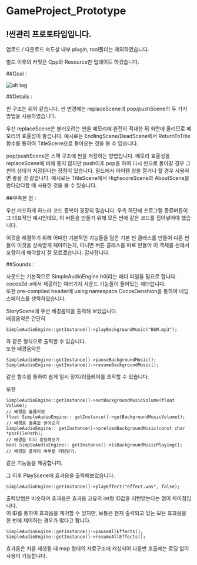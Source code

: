 # GameProject_Prototype

## !씬관리 프로토타입입니다.

업로드 / 다운로드 속도상 내부 plugin, tool폴더는 제외하였습니다.

빌드 이후의 커밋은 Cpp와 Resource만 업데이트 하겠습니다.



##Goal : 

![alt tag](https://cloud.githubusercontent.com/assets/20576399/19218331/fad52fe4-8e31-11e6-8613-42372f263c52.png)


##Details :

씬 구조는 위와 같습니다.
씬 변경에는 replaceScene과 pop/pushScene의 두 가지 방법을 사용하였습니다.

우선 replaceScene은 불러오려는 씬을 메모리에 완전히 적재한 뒤 화면에 올리므로 메모리의 효율성이 좋습니다.
예시로는 EndlingScene/DeadScene에서 ReturnToTitle 함수를 통하여 TitleScene으로 돌아오는 것을 볼 수 있습니다.

pop/pushScene은 스택 구조에 씬을 저장하는 방법입니다.
메모리 효율성을 replaceScene에 비해 좋지 않지만 push이후 pop을 하여 다시 씬으로 돌아갈 경우 그 씬의 상태가 저장된다는 장점이 있습니다.
필드에서 아이템 창을 열거나 할 경우 사용하면 좋을 것 같습니다.
예시로는 TitleScene에서 HighscoreScene과 AboutScene을 왔다갔다할 때 사용한 것을 볼 수 있습니다.


##부족한 점 :

우선 러프하게 하느라 코드 중복이 굉장히 많습니다.
우측 하단에 프로그램 종료버튼이 그 대표적인 예시인데요, 이 버튼을 만들기 위해 모든 씬에 같은 코드를 집어넣어야 했습니다.

이것을 해결하기 위해 어떠한 기본적인 기능들을 담은 기본 씬 클래스를 만들어 다른 씬들이 이것을 상속받게 해야하는지,
아니면 버튼 클래스를 따로 만들어 이 객체를 씬에서 포함하게 해야할지 잘 모르겠습니다.
감사합니다.


##Sounds :

사운드는 기본적으로 SimpleAudioEngine.h이라는 헤더 파일을 필요로 합니다. cocos2d-x에서 제공하는 여러가지 사운드 기능들이 들어있는 헤더입니다.<br>
또한 pre-complied header에 using namespace CocosDenshion을 통하여 네임스페이스를 생략하였습니다.<br>

StoryScene에 우선 배경음악을 출력해 보았습니다.<br>
배경음악은 간단히<br>
```
SimpleAudioEngine::getInstance()->playBackgroundMusic("BGM.mp3");
```
와 같은 형식으로 출력할 수 있습니다.<br>
또한 배경음악은 <br>
```
SimpleAudioEngine::getInstance()->pauseBackgroundMusic();
SimpleAudioEngine::getInstance()->resumeBackgroundMusic();
```
같은 함수를 통하여 쉽게 일시 정지/리플레이를 조작할 수 있습니다.<br>

또한<br>
```
SimpleAudioEngine::getInstance()->setBackgroundMusicVolume(float Volume);
// 배경음 볼륨지정
float SimpleAudioEngine:: getInstance()->getBackgroundMusicVolume();
// 배경음 볼륨값 얻어오기 
SimpleAudioEngine:: getInstance()->preloadBackgroundMusic(const char *pszFilePath);
// 배경음 미리 로딩해오기 
bool SimpleAudioEngine:: getInstance()->isBackgroundMusicPlaying();
// 배경음 플레이 여부를 리턴받기.
```
같은 기능들을 제공합니다.<br>


그 이후 PlayScene에 효과음을 출력해보았습니다.<br>
```
SimpleAudioEngine::getInstance()->playEffect("effect.wav", false);
```
출력방법은 비슷하며 효과음은 효과음 고유의 int형 ID값을 리턴받는다는 점이 차이점입니다.<br>
이 ID를 통하여 효과음을 제어할 수 있지만, 보통은 현재 출력되고 있는 모든 효과음을 한 번에 제어하는 경우가 많다고 합니다.<br>

```
SimpleAudioEngine::getInstance()->pauseAllEffects();
SimpleAudioEngine::getInstance()->resumeAllEffects();
```
효과음은 처음 재생될 때 map 형태의 자료구조에 캐싱되어 다음번 호출에는 로딩 없이 사용이 가능합니다. 

